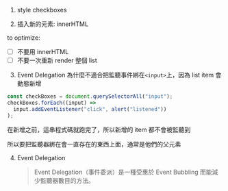 1. style checkboxes

2. 插入新的元素: innerHTML

to optimize:

- [ ] 不要用 innerHTML
- [ ] 不要一次重新 render 整個 list

3. Event Delegation
   為什麼不適合把監聽事件綁在`<input>`上，因為 list item 會動態新增

```js
const checkBoxes = document.querySelectorAll("input");
checkBoxes.forEach((input) =>
  input.addEventListener("click", alert("listened"))
);
```

在新增之前，這串程式碼就跑完了，所以新增的 item 都不會被監聽到

所以要把監聽器綁在會一直存在的東西上面，通常是他們的父元素

4. Event Delegation
   > Event Delegation（事件委派）是一種受惠於 Event Bubbling 而能減少監聽器數目的方法。
